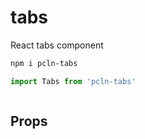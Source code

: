 
# tabs

React tabs component

```sh
npm i pcln-tabs
```

```jsx
import Tabs from 'pcln-tabs'
```

```jsx

```

## Props

